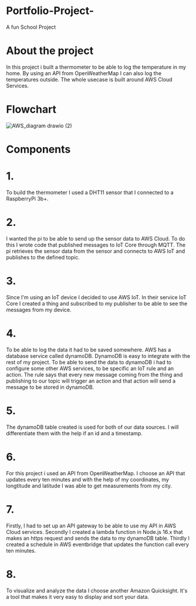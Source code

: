 # Portfolio-Project-
A fun School Project 


# About the project 

In this project i built a thermometer to be able to log the temperature in my home. By using an API from OpenWeatherMap I can also log the temperatures outside. The whole usecase is built around AWS Cloud Services. 


# Flowchart


![AWS_diagram drawio (2)](https://user-images.githubusercontent.com/92151619/206849984-2160fa73-3980-458d-ae68-fd8b034b8bc7.png)

# Components

# 1.
 To build the thermometer I used a DHT11 sensor that I connected to a RaspberryPi 3b+.
 
# 2. 

  I wanted the pi to be able to send up the sensor data to AWS Cloud. To do this I wrote code that published messages to IoT Core through       MQTT. The pi retrieves the sensor data from the sensor and connects to AWS IoT and publishes to the defined topic. 
  
# 3. 
  
  Since I'm using an IoT device I decided to use AWS IoT. In their service IoT Core I created a thing and subscribed to my publisher to be     able to see the messages from my device. 
  
 # 4.
 
  To be able to log the data it had to be saved somewhere. AWS has a database service called dynamoDB. DynamoDB is easy to integrate with the   rest of my project. To be able to send the data to dynamoDB i had to configure some other AWS services, to be specific an IoT rule and an     action. The rule says that every new message coming from the thing and publishing to our topic will trigger an action and that action will   send a message to be stored in dynamoDB.
  
 # 5. 
 
   The dynamoDB table created is used for both of our data sources. I will differentiate them with the help if an id and a timestamp. 
 
 # 6. 
 
  For this project i used an API from OpenWeatherMap. I choose an API that updates every ten minutes and with the help of my coordinates,
  my longtitude and latitude I was able to get measurements from my city. 
 
 # 7. 
 
  Firstly, I had to set up an API gateway to be able to use my API in AWS Cloud services. Secondly I created a lambda function in Node.js       16.x that makes an https request and sends the data to my dynamoDB table. Thirdly I created a schedule in AWS eventbridge that updates the   function call every ten minutes.
  
 # 8. 
 
  To visualize and analyze the data I choose another Amazon Quicksight. It's a tool that makes it very easy to display and sort your data. 
 
 
  

  
